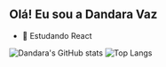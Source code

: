 ## Olá! Eu sou a Dandara Vaz

- 🌱 Estudando React

![Dandara's GitHub stats](https://github-readme-stats.vercel.app/api?username=DandaraVaz&theme=moltack&show_icons=true)
![Top Langs](https://github-readme-stats.vercel.app/api/top-langs/?username=DandaraVaz&layout=compact&langs_count=16&theme=radical)
